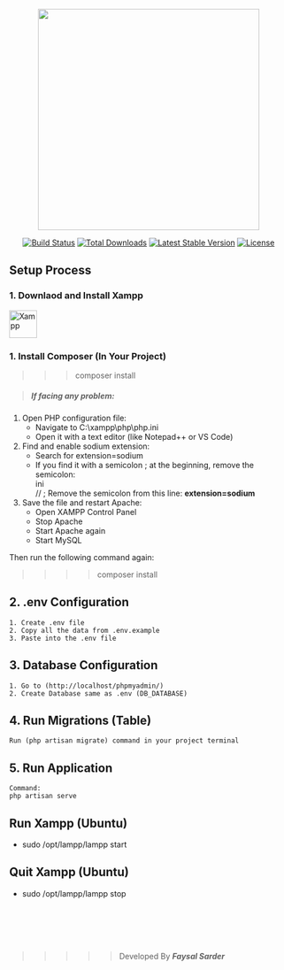 <p align="center"><a href="https://laravel.com" target="_blank"><img src="https://raw.githubusercontent.com/laravel/art/master/logo-lockup/5%20SVG/2%20CMYK/1%20Full%20Color/laravel-logolockup-cmyk-red.svg" width="400"></a></p>

<p align="center">
<a href="https://travis-ci.org/laravel/framework"><img src="https://travis-ci.org/laravel/framework.svg" alt="Build Status"></a>
<a href="https://packagist.org/packages/laravel/framework"><img src="https://img.shields.io/packagist/dt/laravel/framework" alt="Total Downloads"></a>
<a href="https://packagist.org/packages/laravel/framework"><img src="https://img.shields.io/packagist/v/laravel/framework" alt="Latest Stable Version"></a>
<a href="https://packagist.org/packages/laravel/framework"><img src="https://img.shields.io/packagist/l/laravel/framework" alt="License"></a>
</p>

## Setup Process
### 1. Downlaod and Install Xampp 

<a align="Left" href="https://www.apachefriends.org/">
<img src="https://cdn.write.corbpie.com/wp-content/uploads/2019/02/xampp-logo.png" 
       alt="Xampp" 
       width="50" 
       height="50">
</a>


### 1. Install Composer (In Your Project)
>>> composer install  <br/>

> ##### **_If facing any problem:_**
1. Open PHP configuration file:
    - Navigate to C:\xampp\php\php.ini
    - Open it with a text editor (like Notepad++ or VS Code)
2. Find and enable sodium extension:
    - Search for extension=sodium
    - If you find it with a semicolon ; at the beginning, remove the semicolon: <br/>
    ini <br/>
    // ; Remove the semicolon from this line:
    **extension=sodium** 
3. Save the file and restart Apache:
    - Open XAMPP Control Panel
    - Stop Apache
    - Start Apache again
    - Start MySQL <br/>

Then run the following command again:<br/>
>>>> composer install

## 2. .env Configuration
    1. Create .env file
    2. Copy all the data from .env.example 
    3. Paste into the .env file

## 3. Database Configuration
    1. Go to (http://localhost/phpmyadmin/)
    2. Create Database same as .env (DB_DATABASE)

## 4. Run Migrations (Table)
    Run (php artisan migrate) command in your project terminal

## 5. Run Application
    Command: 
    php artisan serve


    
## Run Xampp (Ubuntu)
 - sudo /opt/lampp/lampp start
## Quit Xampp (Ubuntu)
 - sudo /opt/lampp/lampp stop


<br/>
<br/>
<br/>
<br/>

>>>>> Developed By **_Faysal Sarder_**